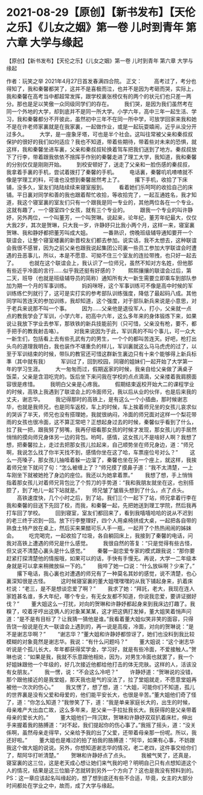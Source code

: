 # 2021-08-29【原创】【新书发布】【天伦之乐】《儿女之姻》第一卷 儿时到青年 第六章  大学与缘起



【原创】【新书发布】【天伦之乐】《儿女之姻》第一卷 儿时到青年 第六章  大学与缘起



 作者：玩笑之举 2021年4月27日首发春满四合院。
 正文：
 　　高考过了，考分也得知了，我和秦馨都哭了，这并不是喜极而泣，也并不是因为考砸而哭，实际上，我和秦馨在高考当中都超常发挥，跟学校裏张榜仅有的两个的状元们也只差一两分。那也是足以笑傲一众同级同学们的存在。 　　我们哭，是因为我们虽然考在同一个外地的大学，却到底并不是同一所大学。小学六年，高中三年一起生活、学习，我和秦馨都分不开彼此，虽然初中三年不在同一所中学，可放学回家来我和她不是在许老师家裏就是在我家裏，一起做作业，或是一起玩耍嬉闹，近乎从没分开过多久。 　　大学，是一座象牙塔，可也是半个社会。这叫往常被父亲和秦叔叔保护的很好的我们如何适应？我也不知道，带着些期待，带着些对未来的恐惧，就这样，我和秦馨坐进车裏，父亲和秦叔叔轮换着驾车把我们送到了地方。秦叔叔放下了行李，带着跟我依依不捨挥手作别的秦馨走进了理工大学，我知道，我和秦馨的分别仅仅是刚刚开始。 　　到校安顿好了，送走了父亲和一脸伤感的秦叔叔，我拿着手裏的手机，尝试着拨打了秦馨的手机。 　　电话裏，秦馨叽叽喳喳就不像是学理工的料，可谁也没想到秦馨居然考上了。 　　撂下手机，收拾了下床铺，没多久，室友们陆陆续续来寝室报到。 　　看着她们乐呵呵的收拾自己的床铺。平日裏对同学和善的我也跟着帮忙收拾，等收拾完了，一起互通姓名，我才知道，我这个寝室裏的室友们只有一个跟我是同一专业的，其他两位各在一个专业。这就有趣了，一个寝室四个女孩，就有三个专业的。 　　跟我一个专业的叫许静妤，另外两位，一个叫董芳，一个叫贺琳。说起来，论年纪，董芳年纪最大，仅仅大我2岁，其次是贺琳，只大我一岁，许静妤只比我小两个月，这样一来，寝室裏贺琳、我和静妤都把董芳叫成大姐。 　　一番熟识，傍晚班级辅导通知要开一个联谊会，让整个寝室楼裏的新晋校友们都去参加。说实话，我不太想去，这种联谊会我很不感冒，因为之前父亲也跟我说起集团公司裏一些员工参加大学联谊会时遭遇的丑恶事儿，所以，本是不愿意、可拗不住三个室友的连拉带拽，也只好一起去了。 　　也就在这个联谊会上，我认识了一位师兄，虽然不知对方名姓，但他那有些近乎冷面的言行……似乎我还挺有好感的？ 　　熙熙攘攘的联谊会过后，第二天，班导（也就是班级辅导员的简称）通知所有大一新生需要立即乘车到部队参加为期一个月的军事训练。 　　妈妈咪呀，这个军事训练可不像是高中时候的军训练练伫列就行了，这可是实打实的参考部队训练强度，降低了最起码八成。其他同学叫苦连天的参加训练，我却知道，这个强度，对于部队新兵来说是小意思，对于老兵来说那不叫一个事。 　　因为……父亲他是退役军人，打小，父亲就一点点的教我学会了军训，小学六年，初高中六年，这么多年来的身体锻炼下来，如果说让我放下学业去参军，那铁铁的新兵技能前列（只可惜，父亲没有枪，要不，都手把手的教我射击咯）。 　　对我来说因为于此，军训真的不叫个事儿，可一众大一新生们，包括看上去有些孔武有力的男生，一个个的都叫苦连天。好吧，枪打出头鸟的道理我明白，我也装作不堪重负的样儿，军训裏就这么马马虎虎的过了，以至于军训结束的时候，带队的教官还可惜这群新生裏边只有十来个能够得上新兵标準（其中就有我） 　　军训过了，回到校园，同寝的姐妹们一起开始了大学第一年的学习生涯。 　　大一匆匆而过，假期返家的时候，我亲自给父亲做了满桌子饭菜，父亲是含泪吃完的。饭后坐下来问我在学校的点点滴滴，父亲搂着我肩膀面容很是疼惜。 　　我明白父亲是心疼我。 　　假期结束返校开始大二的课程学业的时候，高铁上我遇到了联谊会上的冷面师兄，我以后从业的伙伴，也是后来我的丈夫，谢志华。 　　我记得那时的高铁上，是有这么一个小插曲，那时候谢志华，也就是我师兄，也是同车返校，车上的时候，车上挨着师兄坐的女孩儿哀求似的哭诉了半天，师兄也没有搭理她，我就很纳闷，冷面的师兄面对这样一个梨花带雨的女孩也很冷面，这不算正常吧？正想起身过去的时候，秦馨似乎看到了什么，拉了我一把，跟我努了努嘴，我再仔细看那女孩的时候才发现，那女孩儿的手居然悄悄的摸向师兄身体另一边的背包。哟呵，感情，这女孩儿不是啥好人啊？我想了想，把秦馨拉上，走过去把那女孩儿拉起来，自己顺势坐在师兄身边，道：“师兄啊，我说怎么找了你半天找不到，感情你坐在这了哈，车票座位号对么？” 　　这么一亮嗓子，那女孩儿抽噎着躲一边溜了，秦馨也坐在另一个座上，就这样，我挨着师兄坐下就问了句：“怎么被缠上了？”师兄摸了摸鼻子道：“我不太清楚，一上车刚坐下就被她抢了身边的座位。我还以为她拿着票。” 　　我想了想，手上悄悄指着那女孩儿对着师兄背包比了个剪刀的手势道：“我和我朋友就坐在这，也别搭腔了，到了地儿一起下站就是。” 　　师兄皱了皱眉头想到了什么，点了点头。 　　高铁速度快，几个小时之后，到了站，我们三个一起下了站，师兄拿着行李在我和秦馨的目送下先回了校，而我，和秦馨一起，先把她送到理工学院，然后我再打车回了学校。 　　回到寝室，室友们都回来了，看到我嘻嘻哈哈的说从不迟到的老三终于迟到一回。放下行李整理好，四个人用桌椅拼成大桌，一起把各自带的熟食土特产放在桌上，然后买来果醋可乐人手一瓶，一起开了个热热闹闹的姊妹会。 　　吃完喝完，一起收拾了垃圾，各自躺回床上，我接到了秦馨的电话，问我对高铁上遭遇的师兄是什么感觉。 　　我很自然的答复：“只是觉得有些古怪，但又说不清楚心裏头是什么感觉。” 　　秦馨一副恋爱专家的模式跟我说：“那你要赶紧打探清楚他的情报哦，如果可以的话，手快有手慢无。再说，大学一二年级本身就是可以拿来稍微放纵一下的。” 　　我啐了她一口说：“什么放纵啊？少来了。” 　　撂下电话，我心裏也对遭遇的师兄有了一种莫名其妙的感觉，说不清楚，也心裏深知很是古怪。 　　这时候寝室裏的董大姐嘿嘿嘿的从我下铺起身来，扒着床栏说：“老三，是不是想谈恋爱了啊？” 　　我求了她：“拜託，老大，我现在连人家姓甚名谁，多大年纪，哪个专业，有无女友都不知道，你说我恋爱，要讲证据好伐？” 　　董大姐这么一打扰，对向的贺琳和许静妤都起身来到我床边打趣了。我糗了，咬着牙哼出这俩人的对象某某某，这才把这俩打发掉，董大姐笑着悄声问道：“是不是有目标了？让我猜一猜他是谁。”我看着董大姐似笑非笑的面容，只得告饶一般说是在大一联谊会上遇到的，再一说是高瘦，冷面，对向的贺琳说：“是不是谢志华啊？” 　　“谢志华？”董大姐和许静妤都惊讶了，她们也没料到我比较模糊的对象竟然是谢志华。我说：“有什么问题吗？” 　　董大姐说：“这个谢志华听说是个孤儿长大，年年都获得奖学金，学习好，就是有些冷面，不爱接触人。”贺琳也说：“如果是我，我就不乐意跟他相处，因为，对男生冷面也就罢了，我一个好姐妹跟他一个年级的，好几次接近他都给他打击的体无完肤。这样的人，活该没有女朋友。” 　　我一愣，说：“不会这么冷吧？” 　　许静妤道：“贺琳说的没错，那个跟他接近的是我堂姐，那天我也是气的没法了，拉了堂姐就走，不愿意堂姐再被他一次次的伤心。” 　　我又愣了，想了想，道：“大姐，可能你们不知道，孤儿的世界裏是没有父爱和母爱的，他们能平安长大，也很是辛苦。”董大姐他们奇了怪了，道：“你怎么知道？”我惨笑了下，道：“我是单亲家庭长大的，出生的时候，母亲难产大出血亡故，这么多年来，是父亲一手拉扯我长大。我获得的是父亲带着母亲的爱长大的。” 　　董大姐他们一阵沉默，贺琳和许静妤双双扒着床栏，伸出手来握着我的胳膊道：“对不起，我们提起你的伤心事了。”我摇了摇头，道：“没关係啊，虽然母亲走得早，父亲给予我的出了父爱，还带着母亲那一份呢。所以，我还好啦。” 　　董大姐也是难过的拍了拍我的胳膊道：“阿华，如果有心事，不妨跟我这个做大姐的说说。另外，你想知道谢志华的情况，老二老四，这件事交给你们了，帮阿华打听清楚。” 　　贺琳和许静妤点了点头。 　　我被气笑了，还真是，寝室裏的这三位，这是老天成心想让她们来气我的吧？明明自己只有点想知道这个人的情况，结果是这三位脑子怎就转到另外一个方向了？这也是我没有预料到的。
 PS：这一章应该起名叫缘起的，想了想到底还有些不合适，毕竟，女主的大部分时间都处在学业之中，故而，成了大学与缘起。
 


